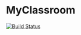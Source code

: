 # MyClassroom
[![Build Status](https://dev.azure.com/bitseverywhere/MyClassroom/_apis/build/status/zeljkobajsanski.MyClassroom?branchName=master)](https://dev.azure.com/bitseverywhere/MyClassroom/_build/latest?definitionId=15&branchName=master)
